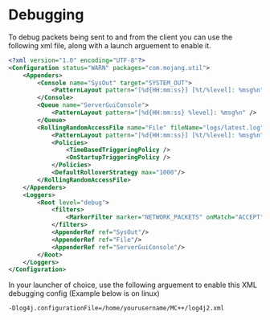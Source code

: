 # Debugging
To debug packets being sent to and from the client you can use the following xml file, along with a launch arguement to enable it.


```XML
<?xml version="1.0" encoding="UTF-8"?>
<Configuration status="WARN" packages="com.mojang.util">
    <Appenders>
        <Console name="SysOut" target="SYSTEM_OUT">
            <PatternLayout pattern="[%d{HH:mm:ss}] [%t/%level]: %msg%n" />
        </Console>
        <Queue name="ServerGuiConsole">
            <PatternLayout pattern="[%d{HH:mm:ss} %level]: %msg%n" />
        </Queue>
        <RollingRandomAccessFile name="File" fileName="logs/latest.log" filePattern="logs/%d{yyyy-MM-dd}-%i.log.gz">
            <PatternLayout pattern="[%d{HH:mm:ss}] [%t/%level]: %msg%n" />
            <Policies>
                <TimeBasedTriggeringPolicy />
                <OnStartupTriggeringPolicy />
            </Policies>
            <DefaultRolloverStrategy max="1000"/>
        </RollingRandomAccessFile>
    </Appenders>
    <Loggers>
        <Root level="debug">
            <filters>
                <MarkerFilter marker="NETWORK_PACKETS" onMatch="ACCEPT" onMismatch="DENY" />
            </filters>
            <AppenderRef ref="SysOut"/>
            <AppenderRef ref="File"/>
            <AppenderRef ref="ServerGuiConsole"/>
        </Root>
    </Loggers>
</Configuration>
```

In your launcher of choice, use the following arguement to enable this XML debugging config  (Example below is on linux)

```-Dlog4j.configurationFile=/home/yourusername/MC++/log4j2.xml```